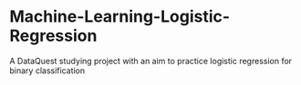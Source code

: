 # Machine-Learning-Logistic-Regression
A DataQuest studying project with an aim to practice logistic regression for binary classification
